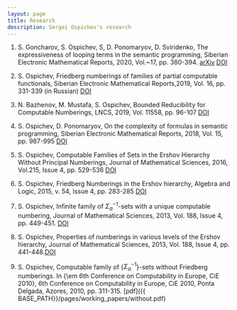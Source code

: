 ```yaml
---
layout: page
title: Research
description: Sergei Ospichev's research
---
```




<!--#### <u>The effects of increased eye contact on feeding portions</u>
*In this paper I estimate the effect of increased eye contact on the size of feeding portions delivered by my humans. Over a period of several months I varied the amount of time I spent in locked eye contact with my masters while secretely recording the total amount of food provided each day. The results incidate that the relationship between eye contact and portion size is concave, in that as eye contact increases, the portion size increases up until a point where it begins to decrease. Future research will examine whether time spent cuddling exhibits a similar relationship.*

[click here for the most recent version of the paper]({{ BASE_PATH}}/pages/working_papers/sample-working-paper.pdf)
-->
1. S. Goncharov, S. Ospichev, S, D. Ponomaryov, D. Sviridenko, The expressiveness of looping terms in the semantic programming, Siberian Electronic Mathematical Reports, 2020, Vol.~17, pp. 380-394. [arXiv](https://arxiv.org/abs/1912.02731)  [DOI](https://doi.org/10.33048/semi.2020.17.024)	
	
2. S. Ospichev, Friedberg numberings of families of partial computable functionals, Siberian Electronic Mathematical Reports,2019, Vol. 16, pp. 331-339 (in Russian) [DOI](https://doi.org/10.33048/semi.2019.16.020)	
	
3. N. Bazhenov, M. Mustafa, S. Ospichev, Bounded Reducibility for Computable Numberings, LNCS, 2019, Vol. 11558, pp. 96-107  [DOI](https://doi.org/10.1007/978-3-030-22996-2_9)
	
4. S. Ospichev, D. Ponomaryov, On the complexity of formulas in semantic programming, Siberian Electronic Mathematical Reports, 2018, Vol. 15, pp. 987-995 [DOI](https://doi.org/10.17377/semi.2018.15.083)
5. S. Ospichev, Computable Families of Sets in the Ershov Hierarchy Without Principal Numberings, Journal of Mathematical Sciences, 2016, Vol.215, Issue 4, pp. 529-536 [DOI](https://doi.org/10.17377/semi.2018.15.083)

6. S. Ospichev, Friedberg Numberings in the Ershov hierarchy, Algebra and Logic, 2015, v. 54, Issue 4, pp. 283-285 [DOI](https://doi.org/10.1007/s00153-014-0402-y)

7. S. Ospichev, Infinite family of $\Sigma_a^{-1 }$-sets with a unique computable numbering, Journal of Mathematical Sciences, 2013, Vol. 188, Issue 4, pp. 449-451. [DOI](https://doi.org/10.1007/s10958-012-1141-4)

8. S. Ospichev, Properties of numberings in various levels of the Ershov hierarchy, Journal of Mathematical Sciences, 2013, Vol. 188, Issue 4, pp. 441-448.[DOI](https://doi.org/10.1007/s10958-012-1140-5)

9.  S. Ospichev, Computable family of {$\Sigma^{-1}_a$}-sets without Friedberg numberings. In {\em 6th Conference on Computability in Europe, CiE 2010}, 6th Conference on Computability in Europe, CiE 2010, Ponta Delgada, Azores, 2010, pp. 311-315. [pdf]({{ BASE_PATH}}/pages/working_papers/without.pdf)

<!-- Note: this is how to write a comment in HTML. Everything in here won't show up on your webpage.-->

<!--
To increase the size of the title, use fewer # in front of the paper title.
To decrease the size of the title, use more #. 
To remove the italics, remove the * before and after the description
To remove the underline from the title, remove the <u> tags (<u> and </u>)
-->

